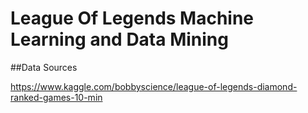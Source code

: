 # League Of Legends Machine Learning and Data Mining

##Data Sources

https://www.kaggle.com/bobbyscience/league-of-legends-diamond-ranked-games-10-min
